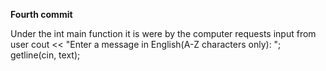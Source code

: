 **Fourth commit**


Under the int main function it is were by the computer requests input from user 
    cout << "Enter a message in English(A-Z characters only): ";
    getline(cin, text);
